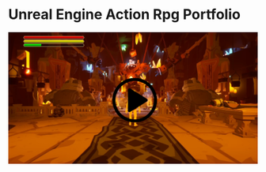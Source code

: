 # Unreal Engine Action Rpg Portfolio
[![play video](https://github.com/chahoseong/unreal-engine-action-rpg-portfolio/blob/main/thumbnail.png?raw=true)](https://drive.google.com/file/d/1ReGt8X3x95BzbW_mSu0NYFqgYbV-fvKL/view?usp=drive_link)
